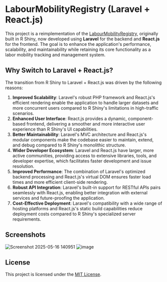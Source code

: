 # LabourMobilityRegistry (Laravel + React.js)

This project is a reimplementation of the [LabourMobilityRegistry](https://github.com/htevilili1991/LabourMobilityRegistry), originally built in R Shiny, now developed using **Laravel** for the backend and **React.js** for the frontend. The goal is to enhance the application's performance, scalability, and maintainability while retaining its core functionality as a labor mobility tracking and management system.

## Why Switch to Laravel + React.js?

The transition from R Shiny to Laravel + React.js was driven by the following reasons:

1. **Improved Scalability**: Laravel's robust PHP framework and React.js's efficient rendering enable the application to handle larger datasets and more concurrent users compared to R Shiny's limitations in high-traffic scenarios.
2. **Enhanced User Interface**: React.js provides a dynamic, component-based frontend, delivering a smoother and more interactive user experience than R Shiny's UI capabilities.
3. **Better Maintainability**: Laravel's MVC architecture and React.js's modular components make the codebase easier to maintain, extend, and debug compared to R Shiny's monolithic structure.
4. **Wider Developer Ecosystem**: Laravel and React.js have larger, more active communities, providing access to extensive libraries, tools, and developer expertise, which facilitates faster development and issue resolution.
5. **Improved Performance**: The combination of Laravel's optimized backend processing and React.js's virtual DOM ensures faster load times and more efficient client-side rendering.
6. **Robust API Integration**: Laravel's built-in support for RESTful APIs pairs seamlessly with React.js, enabling better integration with external services and future-proofing the application.
7. **Cost-Effective Deployment**: Laravel's compatibility with a wide range of hosting platforms and React.js's static build capabilities reduce deployment costs compared to R Shiny's specialized server requirements.

## Screenshots
![Screenshot 2025-05-16 140951](https://github.com/user-attachments/assets/326e769b-5ead-4b70-b857-fab2e021be42)
![image](https://github.com/user-attachments/assets/add1309d-09bf-427f-acf1-fd90c415d7a6)

## License

This project is licensed under the [MIT License](LICENSE).
